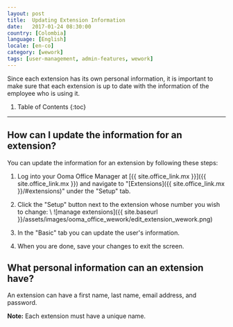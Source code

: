 ```yaml
---
layout: post
title:  Updating Extension Information
date:   2017-01-24 08:30:00
country: [Colombia]
language: [English]
locale: [en-co]
category: [wework]
tags: [user-management, admin-features, wework]
---
```


Since each extension has its own personal information, it is important to make sure that each extension is up to date with the information of the employee who is using it.

1. Table of Contents
{:toc}
* * *

## How can I update the information for an extension?

You can update the information for an extension by following these steps:

1. Log into your Ooma Office Manager at [{{ site.office_link.mx }}]({{ site.office_link.mx }}) and navigate to "[Extensions]({{ site.office_link.mx }}/#extensions)" under the "Setup" tab.
2. Click the "Setup" button next to the extension whose number you wish to change: \\
   ![manage extensions]({{ site.baseurl }}/assets/images/ooma_office_wework/edit_extension_wework.png)

3. In the "Basic" tab you can update the user's information.
4. When you are done, save your changes to exit the screen.

## What personal information can an extension have?

An extension can have a first name, last name, email address, and password.

**Note:** Each extension must have a unique name.